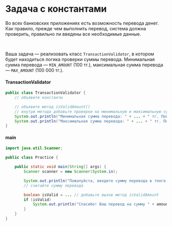 # Задача с константами

Во всех банковских приложениях есть возможность перевода денег. Как правило, прежде чем выполнить перевод, система должна проверить, правильно ли введены все необходимые данные. 

<br>

Ваша задача — реализовать класс `TransactionValidator`, в котором будет находиться логика проверки суммы перевода. Минимальная сумма перевода — `MIN_AMOUNT` (100 тг.), максимальная сумма перевода — `MAX_AMOUNT` (100 000 тг.).


#### TransactionValidator
```java
public class TransactionValidator {
    // объявите константы

    // объявите метод isValidAmount()
    // внутри метода добавьте проверки на минимальную и максимальную сумму перевода
    System.out.println("Минимальная сумма перевода: " + ... + " тг. Попробуйте ещё раз!");
    System.out.println("Максимальная сумма перевода: " + ... + " тг. Попробуйте ещё раз!");
}
```

#### main
```java
import java.util.Scanner;

public class Practice {

    public static void main(String[] args) {
        Scanner scanner = new Scanner(System.in);

        System.out.println("Пожалуйста, введите сумму перевода в тенге.");
        // считайте сумму перевода

        boolean isValid = ... // добавьте вызов метод isValidAmount
        if (isValid) 
            System.out.println("Спасибо! Ваш перевод на сумму " + amount + " тг. успешно выполнен.");
        }
    }
}
```


